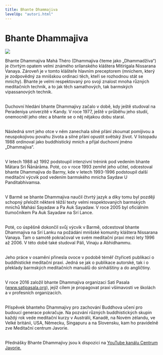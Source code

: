 ```yaml
---
title: Bhante Dhammajiva
levelUp: "autori.html"
---
```


# Bhante Dhammajiva

<img src="/images/bhante-dhammajiva.jpg" class="autori-photo"
/>

Bhante Dhammajiva Mahá Théro (Dhammajiva čteme jako „Dhammadžíva“) je čtvrtým opatem velmi známého srílanského kláštera Mitirigala Nissarana Vanaya. Zároveň je v tomto klášteře hlavním preceptorem (mnichem, který je zodpovědný za mnišskou ordinaci těch, kteří se rozhodnou stát se mnichy). Bhante je velmi respektovaný pro svoji znalost mnoha různých meditačních technik, a to jak těch samathových, tak barmských vipassanových technik.<br><br>

Duchovní hledání bhante Dhammajivy začalo v době, kdy ještě studoval na Peradeniya univerzitě v Kandy. V roce 1977, ještě v průběhu jeho studií, onemocněl jeho otec a bhante se o něj nějakou dobu staral. <br><br>

Následná smrt jeho otce v něm zanechala silné přání zkoumat pomíjivou a neuspokojivou povahu života a silné přání opustit světský život. V listopadu 1988 ordinoval jako buddhistický mnich a přijal duchovní jméno „Dhammajiva“.<br><br>

V letech 1988 až 1992 podstoupil intenzivní trénink pod vedením bhante Mātara Sri Ñānārāma. Poté, co v roce 1993 zemřel jeho učitel, odcestoval bhante Dhammajiva do Barmy, kde v letech 1993-1996 podstoupil další meditační výcvik pod vedením barmského mnicha Saydaw U Panditabhivamsa.<br><br>

V Barmě se bhante Dhammajiva naučil čtvrtý jazyk a díky tomu byl později schopný přeložit některé těžší texty velmi respektovaných barmských mnichů Mahási Sayadaw a Pa Auk Sayadaw. V roce 2005 byl oficiálním tlumočníkem Pa Auk Sayadaw na Srí Lance.<br><br>

Poté, co úspěšně dokončil svůj výcvik v Barmě, odcestoval bhante Dhammajiva na Srí Lanku na požádání mnišské komunity kláštera Nissarana Vanaya. Tam o samotě pokračoval ve svém meditační praxi mezi lety 1996 až 2006. V této době také studoval Páli, Vinaju a Abhidhammu.
<br><br>

Jeho práce v osamění přinesla ovoce v podobě téměř čtyřiceti publikací o buddhistické meditační praxi. Jedná se jak o publikace autorské, tak i o překlady barmských meditačních manuálů do sinhálštiny a do angličtiny.<br><br>

V roce 2016 založil bhante Dhammajiva organizaci Sati Pasala (www.satipasala.org), jejíž cílem je propagovat praxi všímavosti ve školách a v profesních organizacích.<br><br>

Příspěvek bhanteho Dhammajivy pro zachování Buddhova učení pro budoucí generace pokračuje. Na pozvání různých buddhistických skupin každý rok vede meditační kurzy v Austrálii, Kanadě, na Novém zélandu, ve Velké británii, USA, Německu, Singapuru a na Slovensku, kam ho pravidelně zve Meditační centrum Javorie.<br><br>

Přednášky Bhante Dhammajivy jsou k dispozici na [YouTube kanálu Centrum Javorie.]()<br><br>
